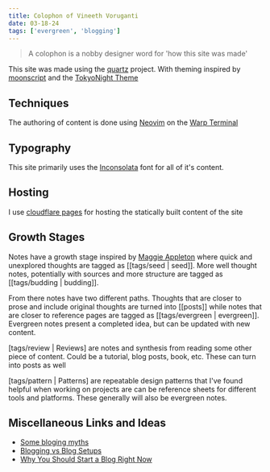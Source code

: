 ```yaml
---
title: Colophon of Vineeth Voruganti
date: 03-18-24
tags: ['evergreen', 'blogging']
---
```


> A colophon is a nobby designer word for 'how this site was made'

This site was made using the [quartz](https://github.com/jackyzha0/quartz)
project. With theming inspired by [moonscript](https://moonscript.org) and the
[TokyoNight Theme](https://github.com/enkia/tokyo-night-vscode-theme)

## Techniques

The authoring of content is done using
[Neovim](https://neovim.io) on the [Warp
Terminal](https://warp.dev)


## Typography

This site primarily uses the
[Inconsolata](https://fonts.google.com/specimen/Inconsolata) font for all of
it's content.

## Hosting

I use [cloudflare pages](https://pages.cloudflare.com) for hosting the statically built content of the site

## Growth Stages

Notes have a growth stage inspired by [Maggie Appleton](https://maggieappleton.com/colophon) where quick and unexplored thoughts are
tagged as [[tags/seed | seed]]. More well thought notes, potentially with
sources and more structure are tagged as [[tags/budding | budding]]. 

From there notes have two different paths. Thoughts that are closer to prose and
include original thoughts are turned into [[posts]] while notes that are closer
to reference pages are tagged as [[tags/evergreen | evergreen]]. Evergreen notes
present a completed idea, but can be updated with new content. 

[tags/review | Reviews] are notes and synthesis from reading some other piece of
content. Could be a tutorial, blog posts, book, etc. These can turn into posts
as well

[tags/pattern | Patterns] are repeatable design patterns that I've found helpful
when working on projects are can be reference sheets for different tools and
platforms. These generally will also be evergreen notes.

## Miscellaneous Links and Ideas

- [Some bloging myths](https://jvns.ca/blog/2023/06/05/some-blogging-myths/)
- [Blogging vs Blog Setups](https://rakhim.org/honestly-undefined/19/)
- [Why You Should Start a Blog Right Now](https://guzey.com/personal/why-have-a-blog/)
